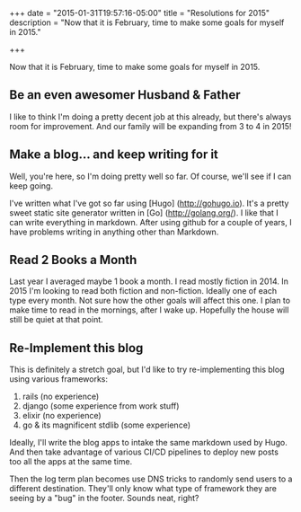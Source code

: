 +++
date = "2015-01-31T19:57:16-05:00"
title = "Resolutions for 2015"
description = "Now that it is February, time to make some goals for myself in 2015."

+++

Now that it is February, time to make some goals for myself in 2015.

## Be an even awesomer Husband & Father
I like to think I'm doing a pretty decent job at this already, but there's always room for improvement. And our family will be expanding from 3 to 4 in 2015!

## Make a blog... and keep writing for it
Well, you're here, so I'm doing pretty well so far. Of course, we'll see if I can keep going. 

I've written what I've got so far using [Hugo] (http://gohugo.io). It's a pretty sweet static site generator written in [Go] (http://golang.org/). I like that I can write everything in markdown. After using github for a couple of years, I have problems writing in anything other than Markdown.

## Read 2 Books a Month
Last year I averaged maybe 1 book a month. I read mostly fiction in 2014. In 2015 I'm looking to read both fiction and non-fiction. Ideally one of each type every month. Not sure how the other goals will affect this one. I plan to make time to read in the mornings, after I wake up. Hopefully the house will still be quiet at that point.

## Re-Implement this blog
This is definitely a stretch goal, but I'd like to try re-implementing this blog using various frameworks:

1. rails (no experience)
1. django (some experience from work stuff)
1. elixir (no experience)
1. go & its magnificent stdlib (some experience)

Ideally, I'll write the blog apps to intake the same markdown used by Hugo. And then take advantage of various CI/CD pipelines to deploy new posts too all the apps at the same time.

Then the log term plan becomes use DNS tricks to randomly send users to a different destination. They'll only know what type of framework they are seeing by a "bug" in the footer. Sounds neat, right?
